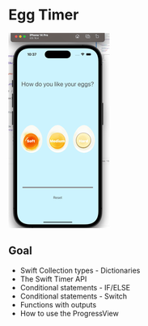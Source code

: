

# Egg Timer

![gif](https://raw.githubusercontent.com/kawgh1/EggTimer-iOS13/master/eggTimer.gif)

## Goal

* Swift Collection types - Dictionaries
* The Swift Timer API
* Conditional statements - IF/ELSE
* Conditional statements - Switch
* Functions with outputs
* How to use the ProgressView



